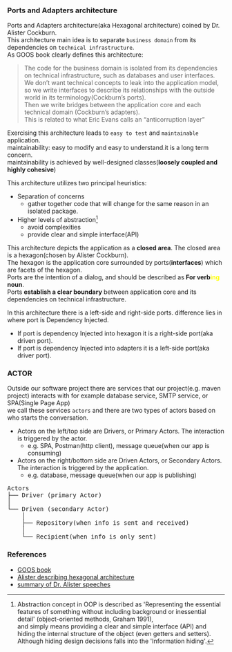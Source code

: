 ### Ports and Adapters architecture

Ports and Adapters architecture(aka Hexagonal architecture) coined by Dr. Alister Cockburn.    
This architecture main idea is to separate `business domain` from its dependencies on `technical infrastructure`.    
As GOOS book clearly defines this architecture:     
> The code for the business domain is isolated from its dependencies on technical infrastructure, such as databases and user interfaces.    
>We don’t want technical concepts to leak into the application model,    
>so we write interfaces to describe its relationships with the outside world in its terminology(Cockburn’s ports).     
>Then we write bridges between the application core and each technical domain (Cockburn’s adapters).      
>This is related to what Eric Evans calls an “anticorruption layer”   

Exercising this architecture leads to `easy to test` and `maintainable` application.    
maintainability: easy to modify and easy to understand.it is a long term concern.     
maintainability is achieved by well-designed classes(**loosely coupled and highly cohesive**)

This architecture utilizes two principal heuristics:   
- Separation of concerns
  - gather together code that will change for the same reason in an isolated package.
- Higher levels of abstraction[^1]
    - avoid complexities
    - provide clear and simple interface(API)

This architecture depicts the application as a **closed area**. The closed area is a hexagon(chosen by Alister Cockburn).    
The hexagon is the application core surrounded by ports(**interfaces**) which are facets of the hexagon.    
Ports are the intention of a dialog, and should be described as **For verb<span style="color: yellow">ing</span> noun**.    
Ports **establish a clear boundary** between application core and its dependencies on technical infrastructure.    

In this architecture there is a left-side and right-side ports. difference lies in where port is Dependency Injected. 
- If port is dependency Injected into hexagon it is a right-side port(aka driven port).
- If port is dependency Injected into adapters it is a left-side port(aka driver port).   

### ACTOR
Outside our software project there are services that our project(e.g. maven project) interacts with for example database service, SMTP service, or SPA(Single Page App)     
we call these services `actors` and there are two types of actors based on who starts the conversation.    
- Actors on the left/top side are Drivers, or Primary Actors. The interaction is triggered by the actor.
    - e.g. SPA, Postman(http client), message queue(when our app is consuming)
- Actors on the right/bottom side are Driven Actors, or Secondary Actors. The interaction is triggered by the application.
    - e.g. database, message queue(when our app is publishing) 

<pre>Actors
├── Driver (primary Actor)
│  
└── Driven (secondary Actor)
    │  
    ├── Repository(when info is sent and received)
    │
    └── Recipient(when info is only sent) 
</pre>

### References
- [GOOS book](https://www.amazon.com/Growing-Object-Oriented-Software-Guided-Tests/dp/0321503627)
- [Alister describing hexagonal architecture](https://www.youtube.com/watch?v=th4AgBcrEHA)
- [summary of Dr. Alister speeches](https://jmgarridopaz.github.io/content/hexagonalarchitecture.html)


[^1]: Abstraction concept in OOP is described as 'Representing the essential features of something without including background or inessential detail' (object-oriented methods, Graham 1991),     
and simply means providing a clear and simple interface (API) and hiding the internal structure of the object (even getters and setters).     
Although hiding design decisions falls into the 'Information hiding'.    